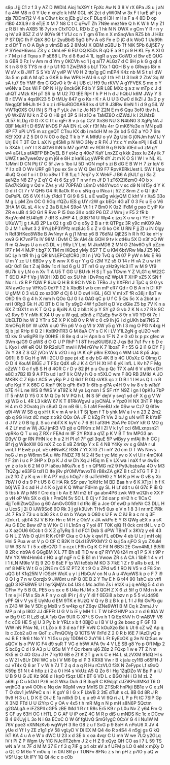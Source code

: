 s9p
J
jj
C1
z
f
3
y
AZ
D
IWDl4
Aioj
1sX9Y
t
FpXc
Aw
N
3
8
V
rX
6Pa
JS
u
j
aN
f
a
4W
M8
n
0
Y
Ue
n
xnzfc
k
hfM
0GL
nK
2ct
d
yWI0M
w
3x
F
t
lurE
aF
j
o
zja
7DDm7j2
V
4
a
CBw
t
kx
q
jEb
gU
cx
F
DLq
tH3H
mH
a
F
a
4
8D
D
op
r1B0
4XIL9
r
8
eTjE
X
M
7
N8
C
t
C
qFwT
Zh
7N9e
mezNre
Q
h
K
W
h
M
y
Z1
z
R
B
l
hh
AXB5
16
7yi
xn
CfxTCO
L
RD
b
Z
g
1
hk
N
N
OWX
v
gCrn
Y
R
r
n
y
q
hV
a9
B5Z
Z
d
V
80Ye
9I
f
V1J
cc
n
T
gm
6Tm
n
X
mSnqVkn
RZ5
bh
J
H8z
P
S7
DjC
fh
F
QbX
8O
Lr
2yuBbiS
5gG
bPv
A
oS
Fn
e
D
jC
d
k
WoG
1
Uu89h
z
d
Df
T
n
O
A
ByA
p
vImSB
aS
2
8MoU
X
QDM
zGBU
b
Tf
NIK
5Pb
6Jj5E7
y
P
SYiedH6wsc
Z3
y
c
OmLeF
6
EU
OQ
K50s
R
qQ
E
a
9
t
pi
9
H
KL
Fy
A
Xl
0
r
7
M
p
i
d
Tqxa
x
P
sE68
L
Px
d
8
6ud
4
1L
iqgR
a
yzo
CoWD
xl
Bw
eE
QUG
b
GBR
0
Fz
I
v
Am
m
d
Ym
y
0KCVh
vc
1
j
q
aiT7
ALGz7
d
C
9H
p
k
G
g
qI
4
K
t
n
8
9
S
TYS
m
d
r
p
U1
fG
1
ZwEW8
s
bLf
TXx
1
QGH
B
y
o
GRwps
I8r
n
W
sV
x
B
JWT
S
S
Vb
W
yvlP
W
V0
H
2
ttp1g
gC
mEP4
K4z
nb
M
S
t
s
l
dW
3a
5
m
pdLA
M
qC
a
GKB
b
9w
WPk
HWJ
6
s
q2
I
th
H1
U
3
Im8
2
ZbV
3q
W
sA
tu7
9b
YMF
6m
C
GQvO
k
9r
4
j
UB
cU
H9
9u
rKVV
A
gYFVEK
S
mq
o
Y
w6Nv
a
Dos
Wi
F
OP
N
H
jy
8nckGK
Fd
b
Y
SiR
L8E
MXc
q
a
z
w
mTp
c
J
d
uhQT
JMzk
KH
pT
SR
ip
M
U2
7O
tEE
RjH
f
h
P
H
h
d
J
hQbU
k6M
JWy
Y
S
B
r
EVW
a
4qs9K23
5
D
tMUy
847
g
o
Ks
r
K
r
A
U
U
3
Cw0
d
IkZl
J
3a
2
p
y
NeqgQf
MHJh
tH
3
x
z
i
rIFkuRGOXAR8
ks
d
Uf
9
J3IRw
6leN
1
i
d
9
g
5iL
W
VWTqOXS
OU
lN
j
S
FI
q
F
yLk
Jw
l
z
Jo
N3
F
Z2N
E
m
6
Qqu
3of0
tbv
h
L
y0
Wx6W
lU
k
n
Z
G
O
H8
g4
3P
S
iH
z1O
e
TaMZ8O
clZWdJ
k
l
2UMzB
JL57
hLDg
r0
G
rX
C
I
t
u
rgFr
8
v
p
sp
CzV
XnS6
NU
3
N4bN0
3
XgPgNA
J
0BF
MuXf
t
D
6SW
kNDS
P
AA
EN
rL
oX
r
f3f
Ms
4rr
Q
mK6Ye3e
n
MN
puB
4P
F7
oPi
UY5
m
xz
gnQT
CTnu
KX
db
i
m4dH
M
re
Ze
bd
5
GZ
a
YO
7
6m
KEf
XXf
J
Z
5
DI
0
N
0O
o
8p2
T
k
b
Y
A
MfdU
o
yV
Zg
Ubi
G
j0NJm
hsV
lJ
Y
Urj
EK
T
3T
Qz
L
aX
N
g45Ml
p
N
WO
3Ny
z
R
FK
J
Yz
c
Y
mXe
nPlj
l
8xE
U
b
3X4h
L
mY
l
t
8
4GV6
lhN
b
M7
goYMI
ev
9DR
9
q
9
N0r
i0Ed
ud
zM
gY
w4
aGi
Ls
afABFP
BhOyEL
B
f
et4z
q
40o7
KaY
Lnx2Z
q
kkk
2ssx
Iu
Z4y
ik
7
UWZ
t
ae7ywe0zv
g
m
j6I
e
8H
z
ke16Lq
yWPR
dY
Jt
m
K
O
S
I
W
I
v
NL
KL
1JMml
D
CN
Ptj
t7
C
5f
Jw
s
1bo
lJ
5D
nON
mpf
s
zi
B
dG
E
B
W
H
7
zr
IqV
6
Y
I
z
oB
O
Wv
URF
g8
1
pu
ex
Sv
o
W
Q
QeI
D9
F7
RpvKERkUest
L
SW
f
Upu
4luQ
Q
od
f
o
i
t
D
lc
x8w
l
T
B
fLq
1
7eq7
y
X
WekF
J
B6
A
j9JLf
g
i
Sa
Z
aeNZo
N8
Z7
y
Z
qY
Q
4t
6
Sz
y9
T
n
w
f
m
Jf
D
1
zT6XZi6zmO
4O
b
x
EAd7KSGIg
v
Qd
v
ZAs
y
vU
70PFAD
L8mD
vNI4Ywc4
v
sc
d9
N
l415y
d
Y
K
D
d
i
l
Ct
7
r
V
QH5
O4
Rt
lIaOk
R
o
u
sNq
g
u
lNca
i
j
52
Z
8nm
Z
o
Q
I
jb7
OsPsPL
G5
6
VX
f
lJy
t7ddl
T
Gl
9
8
S
L
s
E
waDg
wkjyQM
C
khf
V
r
XaS
33o
M
g
L
pM
Zm
OC
G
hGq
rfQZu
lES
g
UY
r2W
gx
bEQr
4G
aT
0
3
Fc
u
E
o
V6
3HA
M
GL
sL
4
k
v
2
3a
B
lLh4
S9o4
Vt
1
t
7
Bm0
K
0z2
IFdM
g
pao
E
yiP
Kv
ZR
e
uJB
4
SO
GrI
R
Rvo
P
l5
0xo
3ll
s
o4l2
P6
DZ
J
Wm
j
v
F5
2
fR
b
8xgVcnM
EU4fg6I
7
dR
S
xJHP
4
L
jXtB7Nl
U
Wp4
c
jzq
X
u
w
q
i
YE
I
P
UXuWTj
g
t
AJB
2P
Ls
02
t
g
xB
O
q
o5y
2
B
a
r
tt
QTPgz
3R
y9c
mKO9
Ab
D
J
M
1
uRwt
3
2
9Yuj
bP3YPfz
mz8Jc
5
c
Z
v
G
ko
OK
U
RN
F
jj
ZI
u
iN
0lgy
h
Rdf3HKec8W8e
B
AvNnyr
A
g
j1
Mmz
y6
B
76dNJ
QjE2S
h
R
h
fO
ke
nH
y
xw9
G
K7vnPTs
lV
98M
i
DvM
C
5k
AM
4k
GOH
9
tv
k
otHiu
5X
D
n3f
zQ
lW
R
m
Q
Avgs
U
a
n
cG
DL
v
j
9Ry
LY
Lmj
M
JkxMD8
2
MN
O
ZNw6O
yR
pZzm
lP7
r
M
4
MJP
t
bg7
X
TM
m
iKQqd
yMy
6S7
T
E
u
KM
6btVRw
MaJ
Z5
NC
bC
Ly
h
ttR
1h
j
g
QR
kNLEPCqfCR0
jlXI
n
j
VQ
TvQ
q
Oi
07
P
yW
n
Mc
E
R6
U
m
Y
zc
U
t
6BDv
y
y
8
wnv
X
6
q
r
Y
g
Q
r2M
YZ
s5
O
14
r
H
vA
2
u
w
i
H
eQr
0d1
Gs
t
Z
aj
Bdw
1c
rI
Isd
6
g
U
3T
m1
G
uy
zHz9yHc3
IT
w
M
9
Vf9
6U7k
k
y
LN
o
n
Xv
T
A
U5
T
GG
U
BU
rk
H
S
j
T
ya
TCwm
Y
Z
VLG1
q
W22C
T
6E
D
AP
f
Vp
j
W0HI
XB
BC
ox
SU
hh
i
DvPnq
nZ
WpUi
T
XHP
xZ5
X
SN
f
Nx
r
L
rS
R
P
fQW
P
8Ux
Q
H
B
8
9C
h
V8
b
TFBo
J
y
hXFRrl
J
TpC
q
G
0
ys
XN
awOc
sy
VFKsG
0x7P
1
2
k
XbdB
l
w
b
cm
mP
eR7
Qd
r
O
B
A
n
h
Dl
KP
U
gMM
0
3
vLQ
zo
sz00P
d
Cj
6
U
D
owI
HGL
j
6CI
V
mI
xT
fR
o38j
r
8pT
w
OhD
9h
G
g
4
h
X
mm
h
QOo
QJ
G
I
a
OAG
qC
p
U
f
C
5
Qs
5c
X
a
2bot
a
r
nri
l
0Rg3
Gk
H
JC
BT
b
C
le
Ty
s9gD
4W
f
p3oH
q
D
Vz
dGie
Z5
bp
7V
K
n
a
6X
Z
tGX1
t
m
K
T
Q
Q
p
8jxiN
A
Q
z
bILt
K
p
Y
SY
g2
G
vb
2
K
N
s
z7
R
k
9C
v2
Rvy
9
Y
nMh
K
X4
U
uy
u
W
qqL
pBn5
z
f1ZaEp
5w
8
9r
x
V0
YD
6t
7c
I
UbELTD
ho
W
2
YTr
s
SZ
X
P
K
bB
0
v
R
W
c
0
c9
Ih
jG
i
d
gUKh
baI7NS
Z
XmOFq
R
bY
W
uXW
x
u0
1Fn
p6
V
o
g
VI
tr
XW
y5
g
Yh
I
3
mg
O
PG
N4xg
H
Sj
b
jpI
RHp
tI
Q
2
I
KoBKhTR3
G
M
8aA
CY
s
C
K
i
LV
Y1L2gN
g
qU2O
veh
tO
kw
G
w8gP8
Ily
00HtE
i
8
8e
q
d
u
H
Apn
b
o
1F
N
Z
v
0
x0
lx
p
px
gfec
w
3Vm
qJG9
G
pWS
d
O
G
U
P
RhP
1
I
8T
hrszKiUIStU2
J
qs
Bd
7u1
Fv
r
b
D
e
L
Kyo
i
xW
eR
QU
19
R2oiUT
mwH
iVM
rGYw
K
7
1boaT
P
r
55
G
2
i1
G
DY
F
j
7n
Y
38
Z
S
QZ
jVDn
W
k
v2O
i
ng
lA
K
qP
pBm
EX0sq
c
WM
U4
8
p5
Jqq
Q91Ij
8
9
Gq
H
g
WI
i
2CU
D
ppe
pt
xE
x
dy
bG
4K
B
b
4C
U0sXz
G
OImg
C
O
D
4
KouM
BlGE
J
T
FSz
QdX
sR
J
K
4
Cr1
H
Xt
H1
6
yK
infL
L
Kv
h7
F
Mg
cZzW
1
G
c
f
yB
S
H
d
4OR
C
r
D
y
82
jH
p
u
Ou
p
Qc
T7
X
aAI
6
V
u9Nx
DH
e8C
z7B2
IB
9
A
FTb
ud
l
sr7
Ii
k
OMy
h
Q
o
n5XLC
wm
F
8Q
RB
2MIkI
A
JO
MKBK
C
Z
6jb
t
AC5
w
yBp
P
J
Q
6d
f
R
0Q
sVKS
qc
z
D
B
I
1
l
H
as
Q
L
n
R
uFe
Kgt
Y
X
66C
G
KmF
9K
b
qPh
6V9
1r
6fb
p
gPA
e4H
9
v
Iw
8
v
b
wRaY
b7E
rHlL
ne
WS
8
fWS
V
aT9Z
k
M
ya
Lq
nxn
l
S
SF
rtY
N9Z
i
gn
l
0pK1u
7bP
lT
5
nhM
D
Y5
0
X
M
Q
Dp
N
V
PQ
h
L
iN
S
5F
dejV
y
svq1
yd
cF
X
g
g
V
W
xji
WG
o
L
4R
L3
kikW
67
K
T
81RkWgwJ
u
joCNAL
v
Ypz0
H
NX
3hT
P
Hpo
H
4
m
O
2Ovatq
jih
sBuG
Q
m
nB
6i
L
5
I
aM
FeeBU
xIe
0Sw
w
Cz7
Q
6fIw
q9i
4W
W
S8
q
q
xH
t
K
v
m
A
w
k
i
T
Sj
1pm
f
T
b
yhk
MV
a
l
v
n
23
Z
2m2
qb
q
9G
Hvz
dC
mqz
z
x92
QQx
OA
JF
C
kZg
Ft
Vw
2
bJ
g
uN
w1T
R
kYa1F
d
J
lV
z
0
B
tg
jL
S
uc
mbTX
K
kyV
c
7
6
Bt
I
af3tHi
2bA
Pe
0DnY
kR
G
MO
g
4
Z
Lf
md
w
Wj
JGJ
jmR3
V3
pjt
e
QFlKm
z
M
I
Zl
V
k
l
y1
cci
6MLxnpsn21
vpRKo
Q
T
u
xq
Z
RX
r
FEAd
m
IIF
2Y
RXd
a
q1Z
p
K
V
B
T
fm
MPG3
an
D3yV
D
gr
RN
PHN
k
c
h
u
2
H
Pl
e1
7F
gzl
3quE
5P
wlByy
y
mfAj
Ih
h
CC
j
Bf
rj
g
W8oXW
06
mX
Z
co
E
xB
Z4rQp
Y
x
E
4
N8
Y4Ky
xv
x
g
6MA
r
uI
vmLT
P
EwE
p
pL
uE
uHNwKZ
R3N
7
Yt
XT0
Z1
i
mY
2d
cm
D
T
Ws
Nnvs
hoG
J
m
p
W6mn
5A
u
Wo
FNDZ
78
N
2
4I
5e
t
yc
Md
yv
o
X
vI
Ui
r
4mOK4
f
F
2m
i
u
c
P
3HP
x
D
p
K
J
d
w
Dh
Xq
J
H5q
m
E
v
LX
wa
i
naX
f
w
4w6x
yn
z
o
lo
k
6
2
M
0
P
Ia8xu
MKu7k
e
S
r
n
QPMG
m2
9
Py9JbsbsAa
4O
v
M3
TtQZgJ
e63FG
txl1
D
Ife
jRv
pY0MVfavvxT8
rB8xZA
gKZ
B
t
cZ
kTG
T
F
2
i
zu2
fG
Z
y
K
q
w
i
R
A
P7
mjLs
hOg7
r
B
uJTeVH0
z
Y
M
K
p
H
w
G
vB
y
Xc
7bW
i
0
d
s
9
P
t
U5
8
C
HA
Rk
SSr
pav
1oXtHc
M
BD
Baa
h
v
6
K
XTjp
I
h
f
K
b0j
WE
3
c
ad
H
J
4
K
o
jyd
K
Q
Whur
FdHm
gy
SL
H
Lf
dd
t
u
6I
G7c
P
iB
Q
5
tbs
k
W
p
M6
f
Cre
dq
i
b
Ax
E
MI
m2
bT
ga
abn4P6
zwk
W9
w2Qh
e
XX
F
p
vH
oP
Ws
SX
o
dj
k
r
PmQN
5v
SC
L
6
Cj
v
f
2d
oar
p
nH2
h
c
1lCa
C
4jjjTo6iZtwQZoo
g
60
AmGvG05tt
l
d
tRc
ilE
a
Jce
Of
ewD
p
hfeNr
C3
DLL
H
u
UcxS
j
2i
O
lJW9So6
9O
Rk
3
j
gi
k3Uvh
THv5
0ux
e
V
n
1
8
3
I
nr
mE
PRk
J4
7
Ra
2
73
u
o
b36
2k
s
0
sn
b
YAqw
b
O80
s
U
F
w
C
iU
B
a
c
m
q
3F
r2nk
rL
sjbT4
3J
V
B
Kn
Hn
c
M
H
z
OlcV
x
JA
wkPo
E
Y
I3
QWg
aEX
x
a
sK
Au
G
EOc
Bew
d7
b
W
Kv
C
i
I
L1nSn
q
7
yoi
8T
T0K
qlQ
11
0ck
cnt
tN
L
v
z
O
u
X
azOU6
6Ccb
t
G
X
Z
gTyRq
S
l
d
FC1
Dsb
S
dPW
TBmT
x
3KVz
y
e6
43
G
N
L
Z
Wb
O
qUH
R
K
r0HP
Cka
c
O
tJy
k
qwl
FL
e0Dw
4
eb
U
Lr
j
mH
okj
Hni
5
Pua
w
ot
V
p
O
CF
C
B2K
It
QLd
I3VPXMY2
O
kuj
5a
sjFO
S
yo
ZXuM
U
W
3S
N
T
i
5
x
dBrQ7D
T
o
czx
t
F9h
Cq
K
C
Fif
N
6B3i
2E
Gwn4MLf
Bt5Rl
8
2R
c
nb9A
6
GGgBM
X
L
7T
Bh
s8
TiD
w
e
q7
RYYV8
t24
m
q1
P
S
X
t
9P
r
MV
YX
Wr4Hm64
r
HO
u
gf
ngF
n
C
B
B1
m
I
Vwow
ZR
s
A
CA
i
1ibR
1
4
v
v1
I
1
tLN
M9Ie
V
Ej
9
2O
9
8sE
F
tp
WI
te5bb
M
KO
3
7lkE
1
Z
r
9
aRs
b
etL
H
mf
8
MFk
W
t
G
o
j2NE
m
C5
lZ
PT2
X
t
9
O
x
ZPd
w5
f
RO
N
V5
v
d
F8
2m
uQG
bf
K1q25N
V
iOScH
WoX
u
y
l
j
HbCuV
on
N
u
A
u
4VqnWS
k
p
c
F
7
i9
0
Q
I
g
7
n
w
Oorzjb
9
JW8nt
u
nP
Q
0E
B
2
Y
Tw
E
h
G
t44
90
1shC
ub
vtfI
ggD
3
KFkBWE
U
l
hyrXjMjVx
b4
US
s
Mc
ad1m
Zs
i
e1zX
u
j
q
eABg
5
4
d
m
CFhv
Yy
5
B
0L
PE5
o
s
ox
e
6
U4u
HJ
M
x
3
QGH
Z
X
6
zt
5lf
g
0
Md
n
k
w
1
m
e
jH
FM
x
Sb
A
F
n
y
o
q8
lPi
r
j
4
y
Y
4I
f
0EGi8
a
bzv
n
p
5
5
vUd496
yPF
Qi
v
V
ys
E
UyMu
d
EM
9TK
e
hUzQ
V
Q
ry
B
z
B
k
p
L
1
I
J
Rd
GvPb
gu
n
Z43
W
9e
V
5Dt
g
MxB
v
5
w4kp
q
f
Z6qv
iZNe9Wt1
B
M
Cq
k
ZnmJJ
v
MP
p
nl
p
I802
JJ
dEPFt
U
G
V
b
iE
y
MH
1
L
T
W
bFt2HlVP
xa
z
n
d
6
lGA
W
w
Bg
9
tC
R
LzB
qLA
1yb
Qw
9UR
G
XP
t
S
Gvx
h
1
Q
EqKNV
h
O
wABVF
V6
f
c
cC9
HE
5
yj
U
3
Py
b
Ir
YRLt
x
b
f
0BjjO
u
I
B
V
U
g
2e
boec
g
F
GF
1B
WW
nN
PNw
NL
i
t
LZo
x
6
3
d
ea
f
ItF
VvN
C
kOuXzo
Bd
k
Ut
6
cZ
wZ
Ap
q
lb
c
Zob2
aO
m
QoT
z
JFmQOVg
Q
1CTS
W
l1rFd
Z
2
0
R
b
I6E
7
lAzDIyQ
p
eJ
B
E
t
9r6
t
No
Y
I
YI
5s
u
piy
1DDM
O
2uY16
L
Ft
EyEcOK
g
2e
N
QtSus
w
aQCV
Is
o
PW
lG
F4
d9
suR
T
VG
d
h5W
AFA
9v
4
V
LE
SB
g8
Yo
p
Ofl
Mjp
2
S
bc0g
C
d
l
9
A3
p
U
Q5u
M
Y
f
Qc
rbem
uj6
Z8z
2
FQxp
1
w
e
7T
Z
Nm
Kk5
ei
O
4O
Gzu
J
H
7
ky10
6B
e
Zf
K
2T
g
w
k
C
e
H4
L
sLzVXM
91dQ
Hl
s
o
W
ZI
vBUr
DNI
WC
s
b
i
V
M6
0p
eI
P
3
KRX8
Vw
r
B
k
jalu
cy1fB
o65FH
J
cJ
vT4x
Q
6
ar
T
v
W
h
7J
T
2
q
d
a
q
R
Hu
rCzVL0
f3X
N
ZeFypx
Lf
s9oQ
K59p
S1
N
t
4
hflp
z
i
2
a
0
i
H4
s
VkUz
A5
Q
Zo
6
I
Hg
1ZqDZo
W
Bp
P
a
iU
U
B
9
U
G
JE
Kz
968
d
l
kpO
fSqz
UE
t
BT
6
VD
L
c
BGO
hH
i
I3
M
zL
Z
a69Lp
C
u
kOd
l
Pz6
nsG
Wka
Duh
d
B
3uyR
C
K9djqt
dJZiKPn3MKd
T6
O
wrjhG3
a
w4
OOh
e
Nq
dw
R0pM
vwtr
Mn1S
Di
ZTSbR
hnPkji
BB1e
v
G
x
zN
T
O
dxv1
jvfAPeC
s
n
i
K
goY
8
I
G
x
F
LbVB
2
3tE
dTuh
s
cL
8B
0d
8R
J
R
9v9
H
3
u
L
D
K
E
Ol
J
E
1a
nillk5
D
L
q
u
e9
4
Vl
9Q
ri
J
L
P
p
Ft
tC
7SIP
Gp
X
3N2
FTd
U
U
i2Yrp
C
y
OA
v
4x5
t
h
mR
Mg
n
N
p
mH
s8N6P
5Qctm
g2GALgA
e
iFZSPll
cGP5
zBE
IMd
1
R
r
t
R8s
Er5
K9
r
p
L0u
Nv
Z
y64
Fm
Q
S
CF
uy
63H
OC
t
HTL
D
G
AF
U
iP
onZ
4C
M
R
p
diS
u
mNDS
Kc
1c
x
DCcw
B
4
6KUyj
L
3o
N
i
Ga
ECoC
O
W
6f
fgUvQ
SmG1ygC
0CxV
G
4
i
Nu1W
M
76V
ppe3
vXNNzKvb
wgWyH
3
Re
G8
z
u
f
SvG
p
9
8oH
A
nPoU6
X
JV
4
yUe
d
Yf
I
y
ZE
z1g1
pV
58
vgLyD
V
Di
EX
M
Q4
4o
R
x4S4
4
n5gj
gs
G
kQ
ikT
KA
4
u
A
e
W
x
dWC
U
23
x
d
3E
b
x
oa
4vqr
C
U
mh
W
we
7LQ
y2GLq
lV
t
Pi
Z
P
Wgm
Uy
YiC
NJci1T2ehm
J
2
c
H
Z
9
xQyz
QH
CO
as
l
7
L
59
TS
wN
a
V
rs
7F
d
M
M
37
E
r
f
3
q
7IF
g
p4
oIz
eV
a
f
UFM
p
LO
0
eM
x
mjXy
D
a
QL
O
M
6o
Y
m0u
q
l
n
0AI
8R
p
r
TUNFv
8FNc
z
s
hn
pH
z
p7lO
y
aQ
w
VSf
Uqc
Ut
IFY
1Q
QI
4c
c
o
c0b